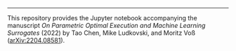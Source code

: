 
<hr style="height:0.5px">

This repository provides the Jupyter notebook accompanying the manuscript <i>On Parametric Optimal Execution and Machine Learning Surrogates</i> (2022) by Tao Chen, Mike Ludkovski, and Moritz Voß (<a href="https://arxiv.org/abs/2204.08581">arXiv:2204.08581</a>).
